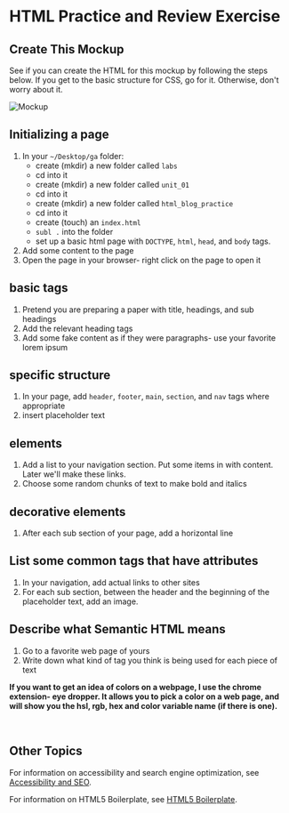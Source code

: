 # HTML Practice and Review Exercise

## Create This Mockup
See if you can create the HTML for this mockup by following the steps below. If you get to the basic structure for CSS, go for it.  Otherwise, don't worry about it. 

![Mockup](https://i.imgur.com/VWjFZnC.png)

## Initializing a page
1. In your `~/Desktop/ga` folder:
    - create (mkdir) a new folder called `labs`
    - cd into it
    - create (mkdir) a new folder called `unit_01`
    - cd into it
    - create (mkdir) a new folder called `html_blog_practice`
    - cd into it
    - create (touch) an `index.html`
    - `subl .` into the folder
    - set up a basic html page with `DOCTYPE`, `html`, `head`, and `body` tags.
1. Add some content to the page
1. Open the page in your browser- right click on the page to open it

## basic tags
1. Pretend you are preparing a paper with title, headings, and sub headings
1. Add the relevant heading tags
1. Add some fake content as if they were paragraphs- use your favorite lorem ipsum

## specific structure
1. In your page, add `header`, `footer`, `main`, `section`, and `nav` tags where appropriate
1. insert placeholder text

## elements
1. Add a list to your navigation section.  Put some items in with content. Later we'll make these links.
1. Choose some random chunks of text to make bold and italics

## decorative elements
1. After each sub section of your page, add a horizontal line

## List some common tags that have attributes
1. In your navigation, add actual links to other sites
1. For each sub section, between the header and the beginning of the placeholder text, add an image.

## Describe what Semantic HTML means
1. Go to a favorite web page of yours
1. Write down what kind of tag you think is being used for each piece of text

**If you want to get an idea of colors on a webpage, I use the chrome extension- eye dropper.  It allows you to pick a color on a web page, and will show you the hsl, rgb, hex and color variable name (if there is one).**

<br />

## Other Topics

For information on accessibility and search engine optimization, see [Accessibility and SEO](https://github.com/ATL-WDI-Curriculum/atl-wdi-10/blob/master/instructor_notes/unit_01/html/accessibility-and-seo.md).

For information on HTML5 Boilerplate, see [HTML5 Boilerplate](https://github.com/ATL-WDI-Curriculum/atl-wdi-10/blob/master/instructor_notes/unit_01/html/html5-boilerplate.md).
